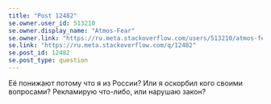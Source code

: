 ```yaml
---
title: "Post 12482"
se.owner.user_id: 513210
se.owner.display_name: "Atmos-Fear"
se.owner.link: "https://ru.meta.stackoverflow.com/users/513210/atmos-fear"
se.link: "https://ru.meta.stackoverflow.com/q/12482"
se.post_id: 12482
se.post_type: question
---
```

<p>Её понижают потому что я из России? Или я оскорбил кого своими вопросами? Рекламирую что-либо, или нарушаю закон?</p>
